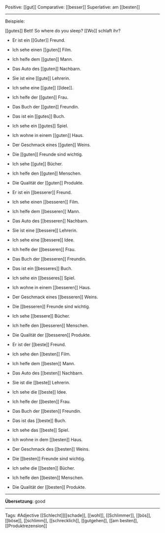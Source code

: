 Positive: [[gut]]
Comparative: [[besser]]
Superlative: am [[besten]]

---
Beispiele:

[[gutes]] Bett! So where do you sleep? [[Wo]] schlaft ihr?

- Er ist ein [[Guter]] Freund.
- Ich sehe einen [[guten]] Film.
- Ich helfe dem [[guten]] Mann.
- Das Auto des [[guten]] Nachbarn.

- Sie ist eine [[gute]] Lehrerin.
- Ich sehe eine [[gute]] [[Idee]].
- Ich helfe der [[guten]] Frau.
- Das Buch der [[guten]] Freundin.

- Das ist ein [[gutes]] Buch.
- Ich sehe ein [[gutes]] Spiel.
- Ich wohne in einem [[guten]] Haus.
- Der Geschmack eines [[guten]] Weins.

- Die [[guten]] Freunde sind wichtig.
- Ich sehe [[gute]] Bücher.
- Ich helfe den [[guten]] Menschen.
- Die Qualität der [[guten]] Produkte.

- Er ist ein [[besserer]] Freund.
- Ich sehe einen [[besseren]] Film.
- Ich helfe dem [[besseren]] Mann.
- Das Auto des [[besseren]] Nachbarn.

- Sie ist eine [[bessere]] Lehrerin.
- Ich sehe eine [[bessere]] Idee.
- Ich helfe der [[besseren]] Frau.
- Das Buch der [[besseren]] Freundin.

- Das ist ein [[besseres]] Buch.
- Ich sehe ein [[besseres]] Spiel.
- Ich wohne in einem [[besseren]] Haus.
- Der Geschmack eines [[besseren]] Weins.

- Die [[besseren]] Freunde sind wichtig.
- Ich sehe [[bessere]] Bücher.
- Ich helfe den [[besseren]] Menschen.
- Die Qualität der [[besseren]] Produkte.

- Er ist der [[beste]] Freund.
- Ich sehe den [[besten]] Film.
- Ich helfe dem [[besten]] Mann.
- Das Auto des [[besten]] Nachbarn.

- Sie ist die [[beste]] Lehrerin.
- Ich sehe die [[beste]] Idee.
- Ich helfe der [[besten]] Frau.
- Das Buch der [[besten]] Freundin.

- Das ist das [[beste]] Buch.
- Ich sehe das [[beste]] Spiel.
- Ich wohne in dem [[besten]] Haus.
- Der Geschmack des [[besten]] Weins.

- Die [[besten]] Freunde sind wichtig.
- Ich sehe die [[besten]] Bücher.
- Ich helfe den [[besten]] Menschen.
- Die Qualität der [[besten]] Produkte.

---
**Übersetzung**:
good

---

Tags: 
#Adjective
[[Schlecht]][[schade]], [[wohl]], [[Schlimmer]], [[bös]], [[böse]], [[schlimm]], [[schrecklich]], [[gutgehen]], [[am besten]], [[Produktrezension]]